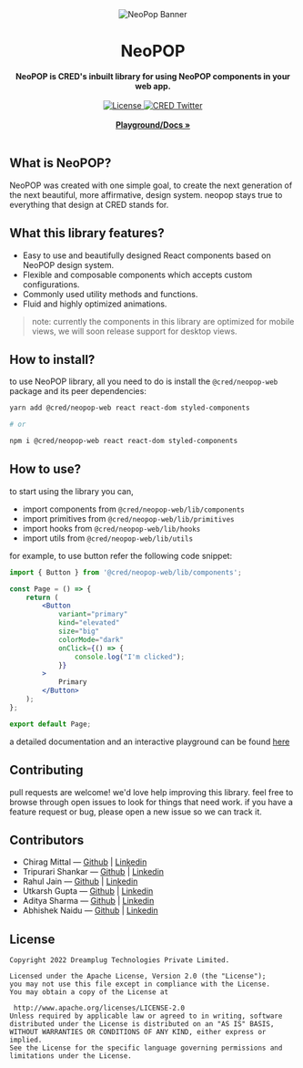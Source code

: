 <div align="center">
    <img src="neopop-land.png" alt="NeoPop Banner">
    <h1>NeoPOP</h1>
    <strong>NeoPOP is CRED's inbuilt library for using NeoPOP components in your web app.</strong>
</div>
<br>
<div align="center">
    <a href="https://github.com/CRED-CLUB/neopop-web/blob/main/LICENSE">
        <img src="https://badgen.net/github/license/cred-club/neopop-web" alt="License">
    </a>
    <a href="https://twitter.com/cred_club">
        <img src="https://img.shields.io/twitter/follow/cred_club?label=Twitter&style=flat&logo=twitter&color=1DA1F2" alt="CRED Twitter">
    </a>
</div>
<div align="center">
    <br>
    <a href="https://playground.cred.club"><b>Playground/Docs »</b></a>
    <br><br>
</div>

## What is NeoPOP?

NeoPOP was created with one simple goal, to create the next generation of the next beautiful, more affirmative, design system. neopop stays true to everything that design at CRED stands for.

## What this library features?

-   Easy to use and beautifully designed React components based on NeoPOP design system.
-   Flexible and composable components which accepts custom configurations.
-   Commonly used utility methods and functions.
-   Fluid and highly optimized animations.

> note: currently the components in this library are optimized for mobile views, we will soon release support for desktop views.

## How to install?

to use NeoPOP library, all you need to do is install the `@cred/neopop-web` package and its peer dependencies:

```sh
yarn add @cred/neopop-web react react-dom styled-components

# or

npm i @cred/neopop-web react react-dom styled-components
```

## How to use?

to start using the library you can,

-   import components from `@cred/neopop-web/lib/components`
-   import primitives from `@cred/neopop-web/lib/primitives`
-   import hooks from `@cred/neopop-web/lib/hooks`
-   import utils from `@cred/neopop-web/lib/utils`

for example, to use button refer the following code snippet:

```jsx
import { Button } from '@cred/neopop-web/lib/components';

const Page = () => {
    return (
        <Button
            variant="primary"
            kind="elevated"
            size="big"
            colorMode="dark"
            onClick={() => {
                console.log("I'm clicked");
            }}
        >
            Primary
        </Button>
    );
};

export default Page;
```

a detailed documentation and an interactive playground can be found [here](https://playground.cred.club)

## Contributing

pull requests are welcome! we'd love help improving this library. feel free to browse through open issues to look for things that need work. if you have a feature request or bug, please open a new issue so we can track it.

## Contributors

-   Chirag Mittal — [Github](https://github.com/mittalchirag) | [Linkedin](https://www.linkedin.com/in/mittalchirag/)
-   Tripurari Shankar — [Github](https://github.com/tripurari001) | [Linkedin](https://www.linkedin.com/in/tripurari-shankar-91907189/)
-   Rahul Jain — [Github](https://github.com/rahuldkjain) | [Linkedin](https://www.linkedin.com/in/rahuldkjain/)
-   Utkarsh Gupta — [Github](https://github.com/Utkarsh9799) | [Linkedin](https://www.linkedin.com/in/utkarsh-gupta-99923916a/)
-   Aditya Sharma — [Github](https://github.com/sharmaaditya570191) | [Linkedin](https://www.linkedin.com/in/sharmaaditya570191/)
-   Abhishek Naidu — [Github](https://github.com/abhisheknaiidu) | [Linkedin](https://www.linkedin.com/in/abhisheknaiidu/)

## License

```
Copyright 2022 Dreamplug Technologies Private Limited.

Licensed under the Apache License, Version 2.0 (the "License");
you may not use this file except in compliance with the License.
You may obtain a copy of the License at

 http://www.apache.org/licenses/LICENSE-2.0
Unless required by applicable law or agreed to in writing, software
distributed under the License is distributed on an "AS IS" BASIS,
WITHOUT WARRANTIES OR CONDITIONS OF ANY KIND, either express or implied.
See the License for the specific language governing permissions and
limitations under the License.
```

